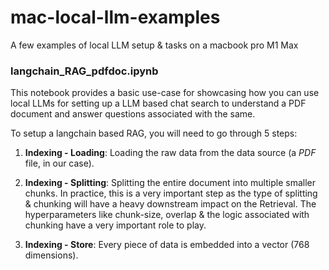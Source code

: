 # mac-local-llm-examples
A few examples of local LLM setup &amp; tasks on a macbook pro M1 Max

### langchain_RAG_pdfdoc.ipynb
This notebook provides a basic use-case for showcasing how you can use local LLMs for setting up a LLM based chat search to understand a PDF document and answer questions associated with the same.

To setup a langchain based RAG, you will need to go through 5 steps:


1. __Indexing - Loading__: Loading the raw data from  the data source (a *PDF* file, in our case).

2. __Indexing - Splitting__: Splitting the entire document into multiple smaller chunks. In practice, this is a very important step as the type of splitting & chunking will have a heavy downstream impact on the Retrieval. The hyperparameters like chunk-size, overlap & the logic associated with chunking have a very important role to play.

3. __Indexing - Store__: Every piece of data is embedded into a vector (768 dimensions).